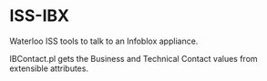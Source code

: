 ISS-IBX
=======

Waterloo ISS tools to talk to an Infoblox appliance.

IBContact.pl gets the Business and Technical Contact values from extensible attributes.
